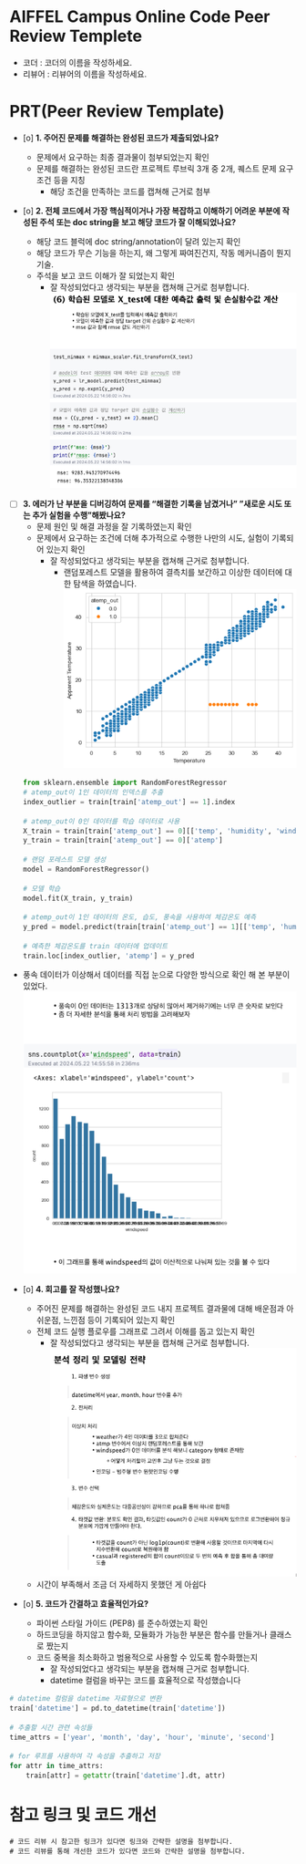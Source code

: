 # AIFFEL Campus Online Code Peer Review Templete
- 코더 : 코더의 이름을 작성하세요.
- 리뷰어 : 리뷰어의 이름을 작성하세요.


# PRT(Peer Review Template)
- [o]  **1. 주어진 문제를 해결하는 완성된 코드가 제출되었나요?**
    - 문제에서 요구하는 최종 결과물이 첨부되었는지 확인
    - 문제를 해결하는 완성된 코드란 프로젝트 루브릭 3개 중 2개, 
    퀘스트 문제 요구조건 등을 지칭
        - 해당 조건을 만족하는 코드를 캡쳐해 근거로 첨부
    
- [o]  **2. 전체 코드에서 가장 핵심적이거나 가장 복잡하고 이해하기 어려운 부분에 작성된 
주석 또는 doc string을 보고 해당 코드가 잘 이해되었나요?**
    - 해당 코드 블럭에 doc string/annotation이 달려 있는지 확인
    - 해당 코드가 무슨 기능을 하는지, 왜 그렇게 짜여진건지, 작동 메커니즘이 뭔지 기술.
    - 주석을 보고 코드 이해가 잘 되었는지 확인
        - 잘 작성되었다고 생각되는 부분을 캡쳐해 근거로 첨부합니다.
![img](./data/img/result.png)        
- [ ]  **3. 에러가 난 부분을 디버깅하여 문제를 “해결한 기록을 남겼거나” 
”새로운 시도 또는 추가 실험을 수행”해봤나요?**
    - 문제 원인 및 해결 과정을 잘 기록하였는지 확인
    - 문제에서 요구하는 조건에 더해 추가적으로 수행한 나만의 시도, 
    실험이 기록되어 있는지 확인
        - 잘 작성되었다고 생각되는 부분을 캡쳐해 근거로 첨부합니다.
          - 랜덤포레스트 모델을 활용하여 결측치를 보간하고 이상한 데이터에 대한 탐색을 하였습니다.
![img](./data/img/rf_outlier.png)
    ```python
    from sklearn.ensemble import RandomForestRegressor
    # atemp_out이 1인 데이터의 인덱스를 추출
    index_outlier = train[train['atemp_out'] == 1].index
    
    # atemp_out이 0인 데이터를 학습 데이터로 사용
    X_train = train[train['atemp_out'] == 0][['temp', 'humidity', 'windspeed','month','hour']]
    y_train = train[train['atemp_out'] == 0]['atemp']
    
    # 랜덤 포레스트 모델 생성
    model = RandomForestRegressor()
    
    # 모델 학습
    model.fit(X_train, y_train)
    
    # atemp_out이 1인 데이터의 온도, 습도, 풍속을 사용하여 체감온도 예측
    y_pred = model.predict(train[train['atemp_out'] == 1][['temp', 'humidity', 'windspeed','month','hour']])
    
    # 예측한 체감온도를 train 데이터에 업데이트
    train.loc[index_outlier, 'atemp'] = y_pred
    ```
- 풍속 데이터가 이상해서 데이터를 직접 눈으로 다양한 방식으로 확인 해 본 부분이 있었다.
![img](./data/img/windspeed.png)
        
- [o]  **4. 회고를 잘 작성했나요?**
    - 주어진 문제를 해결하는 완성된 코드 내지 프로젝트 결과물에 대해
    배운점과 아쉬운점, 느낀점 등이 기록되어 있는지 확인
    - 전체 코드 실행 플로우를 그래프로 그려서 이해를 돕고 있는지 확인
        - 잘 작성되었다고 생각되는 부분을 캡쳐해 근거로 첨부합니다.
![img](./data/img/final.png)
  - 시간이 부족해서 조금 더 자세하지 못했던 게 아쉽다
- [o]  **5. 코드가 간결하고 효율적인가요?**
    - 파이썬 스타일 가이드 (PEP8) 를 준수하였는지 확인
    - 하드코딩을 하지않고 함수화, 모듈화가 가능한 부분은 함수를 만들거나 클래스로 짰는지
    - 코드 중복을 최소화하고 범용적으로 사용할 수 있도록 함수화했는지
        - 잘 작성되었다고 생각되는 부분을 캡쳐해 근거로 첨부합니다.
        - datetime 컬럼을 바꾸는 코드를 효율적으로 작성했습니다
```python
# datetime 컬럼을 datetime 자료형으로 변환
train['datetime'] = pd.to_datetime(train['datetime'])

# 추출할 시간 관련 속성들
time_attrs = ['year', 'month', 'day', 'hour', 'minute', 'second']

# for 루프를 사용하여 각 속성을 추출하고 저장
for attr in time_attrs:
    train[attr] = getattr(train['datetime'].dt, attr)
```

# 참고 링크 및 코드 개선
```
# 코드 리뷰 시 참고한 링크가 있다면 링크와 간략한 설명을 첨부합니다.
# 코드 리뷰를 통해 개선한 코드가 있다면 코드와 간략한 설명을 첨부합니다.
```
